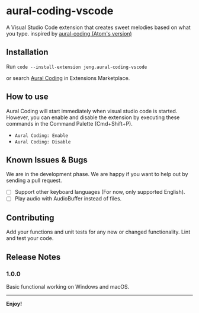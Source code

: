 # aural-coding-vscode

A Visual Studio Code extension that creates sweet melodies based on what you type. inspired by [aural-coding (Atom's version)](https://github.com/probablycorey/aural-coding)

## Installation
Run `code --install-extension jeng.aural-coding-vscode`

or search [Aural Coding](https://marketplace.visualstudio.com/items?itemName=jeng.aural-coding-vscode) in Extensions Marketplace.

## How to use
Aural Coding will start immediately when visual studio code is started. However, you can enable and disable the extension by executing these commands in the Command Palette (Cmd+Shift+P).
- `Aural Coding: Enable`
- `Aural Coding: Disable`

## Known Issues & Bugs
We are in the development phase. We are happy if you want to help out by sending a pull request.
- [ ] Support other keyboard languages (For now, only supported English).
- [ ] Play audio with AudioBuffer instead of files.

## Contributing
Add your functions and unit tests for any new or changed functionality. Lint and test your code.

## Release Notes

### 1.0.0

Basic functional working on Windows and macOS.


-----------------------------------------------------------------------------------------------------------

**Enjoy!**
